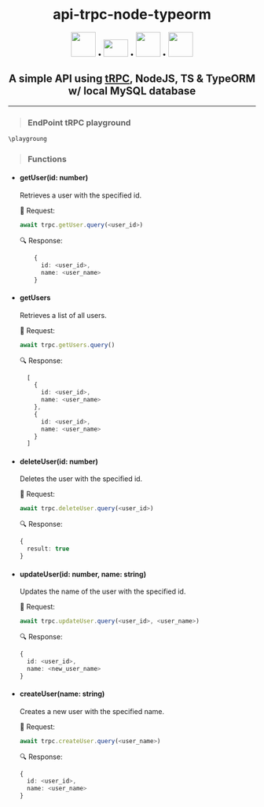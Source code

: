 <h1 align="center"> api-trpc-node-typeorm </h1>

<p align="center"><img src="https://trpc.io/img/logo.svg" width="50" height="50"/> • <img src="https://upload.wikimedia.org/wikipedia/commons/thumb/d/d9/Node.js_logo.svg/1280px-Node.js_logo.svg.png" width="50" height="35"/> • <img src="https://upload.wikimedia.org/wikipedia/commons/thumb/4/4c/Typescript_logo_2020.svg/1200px-Typescript_logo_2020.svg.png" width="50" height="50"/> • <img src="https://avatars.githubusercontent.com/u/20165699?s=200&v=4" width="50" height="50"/> </p>

<h2 align="center"> A simple API using <a href="https://trpc.io/">tRPC</a>, NodeJS, TS & TypeORM w/ local MySQL database </h2>

***

> <h3 align="left"> EndPoint tRPC playground </h3>
~~~ts
\playgroung
~~~

> <h3 align="left"> Functions </h3>
    
- <h4 align="left"> getUser(id: number) </h4>
    Retrieves a user with the specified id. 
    
    :mag_right: Request:
    ~~~ts
    await trpc.getUser.query(<user_id>)
    ~~~
    
    :mag: Response: 
    ~~~ts
        {
          id: <user_id>,
          name: <user_name>
        }
    ~~~
    
- <h4 align="left"> getUsers </h4>
    Retrieves a list of all users.  
    
    :mag_right: Request:
    ~~~ts
    await trpc.getUsers.query()
    ~~~
    
    :mag: Response: 
    ~~~ts
      [
        {
          id: <user_id>,
          name: <user_name>
        },
        {
          id: <user_id>,
          name: <user_name>
        }
      ]
    ~~~
    
- <h4 align="left"> deleteUser(id: number) </h4>
    Deletes the user with the specified id.
    
    :mag_right: Request:
    ~~~ts
    await trpc.deleteUser.query(<user_id>)
    ~~~
    
    :mag: Response: 
    ~~~ts
    {
      result: true
    }
    ~~~
    
- <h4 align="left"> updateUser(id: number, name: string) </h4>
    Updates the name of the user with the specified id.
    
    :mag_right: Request:
    ~~~ts
    await trpc.updateUser.query(<user_id>, <user_name>)
    ~~~
    
    :mag: Response: 
    ~~~ts
    {
      id: <user_id>,
      name: <new_user_name>
    }
    ~~~    
    
- <h4 align="left"> createUser(name: string) </h4>
    Creates a new user with the specified  name.
    
    :mag_right: Request:
    ~~~ts
    await trpc.createUser.query(<user_name>)
    ~~~
    
    :mag: Response: 
    ~~~ts
    {
      id: <user_id>,
      name: <user_name>
    }
    ~~~ 
